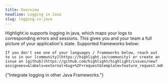 ```yaml
---
title: Overview
headline: Logging in Java
slug: logging-in-java
---
```


Highlight.io supports logging in java, which maps your logs to corresponding errors and sessions. This gives you and your team a full picture of your application's state. Supported frameworks below:

```hint
If you don't see one of your languages / frameworks below, reach out to us in our [community](https://highlight.io/community) or create an issue on [github](https://github.com/highlight/highlight/issues/new?assignees=&labels=external+bug+%2F+request&template=feature_request.md&title=).
```

<DocsCardGroup>
    <DocsCard title="Other Java Frameworks" href="./other.md">
        {"Integrate logging in other Java Frameworks."}
    </DocsCard>
</DocsCardGroup>